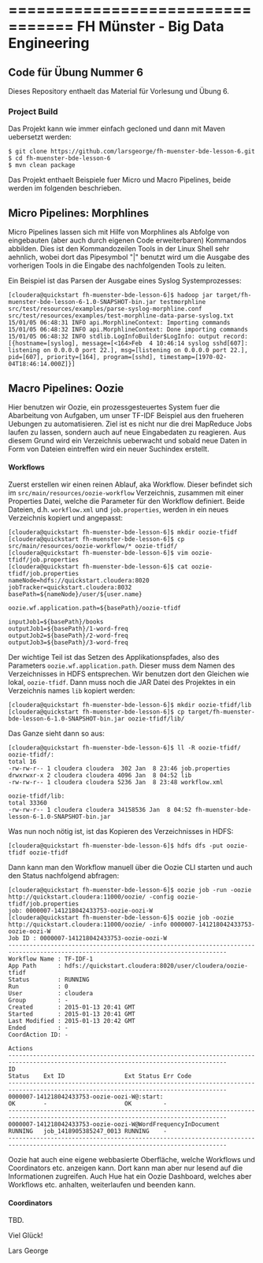 =================================
FH Münster - Big Data Engineering
=================================

## Code für Übung Nummer 6

Dieses Repository enthaelt das Material für Vorlesung und Übung 6.

### Project Build

Das Projekt kann wie immer einfach gecloned und dann mit Maven uebersetzt werden:
```
$ git clone https://github.com/larsgeorge/fh-muenster-bde-lesson-6.git
$ cd fh-muenster-bde-lesson-6
$ mvn clean package
```
 
Das Projekt enthaelt Beispiele fuer Micro und Macro Pipelines, beide werden im folgenden beschrieben.

## Micro Pipelines: Morphlines

Micro Pipelines lassen sich mit Hilfe von Morphlines als Abfolge von eingebauten (aber auch durch eigenen
Code erweiterbaren) Kommandos abbilden. Dies ist den Kommandozeilen Tools in der Linux Shell sehr 
aehnlich, wobei dort das Pipesymbol "|" benutzt wird um die Ausgabe des vorherigen Tools in die Eingabe
des nachfolgenden Tools zu leiten.


Ein Beispiel ist das Parsen der Ausgabe eines Syslog Systemprozesses: 
```
[cloudera@quickstart fh-muenster-bde-lesson-6]$ hadoop jar target/fh-muenster-bde-lesson-6-1.0-SNAPSHOT-bin.jar testmorphline src/test/resources/examples/parse-syslog-morphline.conf src/test/resources/examples/test-morphline-data-parse-syslog.txt 
15/01/05 06:48:31 INFO api.MorphlineContext: Importing commands
15/01/05 06:48:32 INFO api.MorphlineContext: Done importing commands
15/01/05 06:48:32 INFO stdlib.LogInfoBuilder$LogInfo: output record: [{hostname=[syslog], message=[<164>Feb  4 10:46:14 syslog sshd[607]: listening on 0.0.0.0 port 22.], msg=[listening on 0.0.0.0 port 22.], pid=[607], priority=[164], program=[sshd], timestamp=[1970-02-04T18:46:14.000Z]}]
``` 

## Macro Pipelines: Oozie

Hier benutzen wir Oozie, ein prozessgesteuertes System fuer die Abarbeitung von Aufgaben, um unser 
TF-IDF Beispiel aus den frueheren Uebungen zu automatisieren. Ziel ist es nicht nur die drei MapReduce 
Jobs laufen zu lassen, sondern auch auf neue Eingabedaten zu reagieren. Aus diesem Grund wird ein 
Verzeichnis ueberwacht und sobald neue Daten in Form von Dateien eintreffen wird ein neuer Suchindex
erstellt. 

#### Workflows

Zuerst erstellen wir einen reinen Ablauf, aka Workflow. Dieser befindet sich im `src/main/resources/oozie-workflow` Verzeichnis, zusammen mit einer Properties Datei, welche die Parameter für den Workflow definiert. Beide Dateien, d.h. `workflow.xml` und `job.properties`, werden in ein neues Verzeichnis kopiert und angepasst:

```
[cloudera@quickstart fh-muenster-bde-lesson-6]$ mkdir oozie-tfidf
[cloudera@quickstart fh-muenster-bde-lesson-6]$ cp src/main/resources/oozie-workflow/* oozie-tfidf/
[cloudera@quickstart fh-muenster-bde-lesson-6]$ vim oozie-tfidf/job.properties 
[cloudera@quickstart fh-muenster-bde-lesson-6]$ cat oozie-tfidf/job.properties 
nameNode=hdfs://quickstart.cloudera:8020
jobTracker=quickstart.cloudera:8032
basePath=${nameNode}/user/${user.name}

oozie.wf.application.path=${basePath}/oozie-tfidf

inputJob1=${basePath}/books
outputJob1=${basePath}/1-word-freq
outputJob2=${basePath}/2-word-freq
outputJob3=${basePath}/3-word-freq
```  

Der wichtige Teil ist das Setzen des Applikationspfades, also des Parameters `oozie.wf.application.path`. Dieser muss dem Namen des Verzeichnisses in HDFS entsprechen. Wir benutzen dort den Gleichen wie lokal, `oozie-tfidf`. Dann muss noch die JAR Datei des Projektes in ein Verzeichnis names `lib` kopiert werden:

```
[cloudera@quickstart fh-muenster-bde-lesson-6]$ mkdir oozie-tfidf/lib
[cloudera@quickstart fh-muenster-bde-lesson-6]$ cp target/fh-muenster-bde-lesson-6-1.0-SNAPSHOT-bin.jar oozie-tfidf/lib/
```

Das Ganze sieht dann so aus:

```
[cloudera@quickstart fh-muenster-bde-lesson-6]$ ll -R oozie-tfidf/
oozie-tfidf/:
total 16
-rw-rw-r-- 1 cloudera cloudera  302 Jan  8 23:46 job.properties
drwxrwxr-x 2 cloudera cloudera 4096 Jan  8 04:52 lib
-rw-rw-r-- 1 cloudera cloudera 5236 Jan  8 23:48 workflow.xml

oozie-tfidf/lib:
total 33360
-rw-rw-r-- 1 cloudera cloudera 34158536 Jan  8 04:52 fh-muenster-bde-lesson-6-1.0-SNAPSHOT-bin.jar
```

Was nun noch nötig ist, ist das Kopieren des Verzeichnisses in HDFS:

```
[cloudera@quickstart fh-muenster-bde-lesson-6]$ hdfs dfs -put oozie-tfidf oozie-tfidf
```

Dann kann man den Workflow manuell über die Oozie CLI starten und auch den Status nachfolgend abfragen:

```
[cloudera@quickstart fh-muenster-bde-lesson-6]$ oozie job -run -oozie http://quickstart.cloudera:11000/oozie/ -config oozie-tfidf/job.properties 
job: 0000007-141218042433753-oozie-oozi-W
[cloudera@quickstart fh-muenster-bde-lesson-6]$ oozie job -oozie http://quickstart.cloudera:11000/oozie/ -info 0000007-141218042433753-oozie-oozi-W
Job ID : 0000007-141218042433753-oozie-oozi-W
------------------------------------------------------------------------------------------------------------------------------------
Workflow Name : TF-IDF-1
App Path      : hdfs://quickstart.cloudera:8020/user/cloudera/oozie-tfidf
Status        : RUNNING
Run           : 0
User          : cloudera
Group         : -
Created       : 2015-01-13 20:41 GMT
Started       : 2015-01-13 20:41 GMT
Last Modified : 2015-01-13 20:42 GMT
Ended         : -
CoordAction ID: -

Actions
------------------------------------------------------------------------------------------------------------------------------------
ID                                                                            Status    Ext ID                 Ext Status Err Code  
------------------------------------------------------------------------------------------------------------------------------------
0000007-141218042433753-oozie-oozi-W@:start:                                  OK        -                      OK         -         
------------------------------------------------------------------------------------------------------------------------------------
0000007-141218042433753-oozie-oozi-W@WordFrequencyInDocument                  RUNNING   job_1418905385247_0013 RUNNING    -         
------------------------------------------------------------------------------------------------------------------------------------
```

Oozie hat auch eine eigene webbasierte Oberfläche, welche Workflows und Coordinators etc. anzeigen kann. Dort kann man aber nur lesend auf die Informationen zugreifen. Auch Hue hat ein Oozie Dashboard, welches aber Workflows etc. anhalten, weiterlaufen und beenden kann.

#### Coordinators

TBD.

Viel Glück!

Lars George
